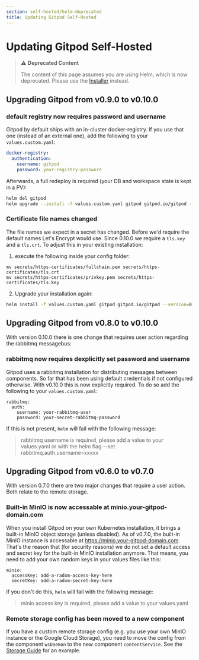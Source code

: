 ```yaml
---
section: self-hosted/helm-deprecated
title: Updating Gitpod Self-Hosted
---
```


<script context="module">
  export const prerender = true;
</script>

# Updating Gitpod Self-Hosted

> ⚠️ **Deprecated Content**
>
> The content of this page assumes you are using Helm, which is now deprecated. Please use the [Installer](../latest) instead.

## Upgrading Gitpod from v0.9.0 to v0.10.0

### default registry now requires password and username

Gitpod by default ships with an in-cluster docker-registry. If you use that one (instead of an external one), add the following to your `values.custom.yaml`:

```yaml
docker-registry:
  authentication:
    username: gitpod
    password: your-registry-password
```

Afterwards, a full redeploy is required (your DB and workspace state is kept in a PV):

```bash
helm del gitpod
helm upgrade --install -f values.custom.yaml gitpod gitpod.io/gitpod --version=0.10.0
```

### Certificate file names changed

The file names we expect in a secret has changed. Before we'd require the default names Let's Encrypt would use. Since 0.10.0 we require a `tls.key` and a `tls.crt`.
To adjust this in your existing installation:

1. execute the following inside your config folder:

```
mv secrets/https-certificates/fullchain.pem secrets/https-certificates/tls.crt
mv secrets/https-certificates/privkey.pem secrets/https-certificates/tls.key
```

2. Upgrade your installation again:

```bash
helm install -f values.custom.yaml gitpod gitpod.io/gitpod --version=0.10.0
```

## Upgrading Gitpod from v0.8.0 to v0.10.0

With version 0.10.0 there is one change that requires user action regarding the rabbitmq messagebus:

### rabbitmq now requires dexplicitly set password and username

Gitpod uses a rabbitmq installation for distributing messages between components. So far that has been using default credentials if not configured otherwise. With v0.10.0 this is now explicitly required.
To do so add the following to your `values.custom.yaml`:

```
rabbitmq:
  auth:
    username: your-rabbitmq-user
    password: your-secret-rabbitmq-password
```

If this is not present, `helm` will fail with the following message:

> rabbitmq username is required, please add a value to your values.yaml or with the helm flag --set rabbitmq.auth.username=xxxxx

## Upgrading Gitpod from v0.6.0 to v0.7.0

With version 0.7.0 there are two major changes that require a user action. Both relate to the remote storage.

### Built-in MinIO is now accessable at minio.your-gitpod-domain.com

When you install Gitpod on your own Kubernetes installation, it brings a built-in MinIO object storage (unless disabled). As of v0.7.0, the built-in MinIO instance is accessable at https://minio.your-gitpod-domain.com. That's the reason that (for security reasons) we do not set a default access and secret key for the built-in MinIO installation anymore. That means, you need to add your own random keys in your values files like this:

```
minio:
  accessKey: add-a-radom-access-key-here
  secretKey: add-a-radom-secret-key-here
```

If you don't do this, `helm` will fail with the following message:

> minio access key is required, please add a value to your values.yaml

### Remote storage config has been moved to a new component

If you have a custom remote storage config (e.g. you use your own MinIO instance or the Google Cloud Storage), you need to move the config from the component `wsDaemon` to the new component `contentService`. See the [Storage Guide](./configuration/storage) for an example.
